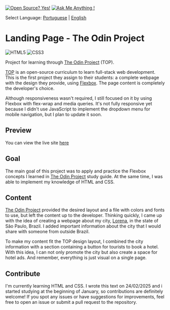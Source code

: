 [![Open Source? Yes!](https://badgen.net/badge/Open%20Source%20%3F/Yes%21/blue?icon=github)](https://github.com/Naereen/badges/) [![Ask Me Anything !](https://img.shields.io/badge/Ask%20me-anything-1abc9c.svg)](https://GitHub.com/Naereen/ama)

Select Language: [Portuguese](./README-ptbr.md) | [English](./README.md)
# Landing Page - The Odin Project
![HTML5](https://img.shields.io/badge/html5-%23E34F26.svg?style=for-the-badge&logo=html5&logoColor=white) ![CSS3](https://img.shields.io/badge/css3-%231572B6.svg?style=for-the-badge&logo=css3&logoColor=white)

Project for learning through [The Odin Project](https://www.theodinproject.com/) (TOP). 

[TOP](https://www.theodinproject.com/) is an open-source curriculum to learn full-stack web development. This is the first project they assign to their students: a complete webpage with the design they provide, using [Flexbox](https://developer.mozilla.org/en-US/docs/Web/CSS/CSS_flexible_box_layout/Basic_concepts_of_flexbox). The page content is completely the developer's choice.

Although responsiveness wasn't required, I still focused on it by using Flexbox with flex-wrap and media queries. It's not fully responsive yet because I didn't use JavaScript to implement the dropdown menu for mobile navigation, but I plan to update it soon.

## Preview
You can view the live site [here](https://wagnertomaz.github.io/landing-page-theodinproject/)

## Goal
The main goal of this project was to apply and practice the Flexbox concepts I learned in [The Odin Project](https://www.theodinproject.com/) study guide. At the same time, I was able to implement my knowledge of HTML and CSS.

## Content
[The Odin Project](https://www.theodinproject.com/) provided the desired layout and a file with colors and fonts to use, but left the content up to the developer. Thinking quickly, I came up with the idea of creating a webpage about my city, [Lorena](https://pt.wikipedia.org/wiki/Lorena_(S%C3%A3o_Paulo)), in the state of São Paulo, Brazil. I added important information about the city that I would share with someone from outside Brazil.

To make my content fit the TOP design layout, I combined the city information with a section containing a button for tourists to book a hotel. With this idea, I can not only promote the city but also create a space for hotel ads. And remember, everything is just visual on a single page.

## Contribute
I'm currently learning HTML and CSS. I wrote this text on 24/02/2025 and i started studying at the beginning of January, so contributions are definitely welcome! If you spot any issues or have suggestions for improvements, feel free to open an issue or submit a pull request to the repository.
